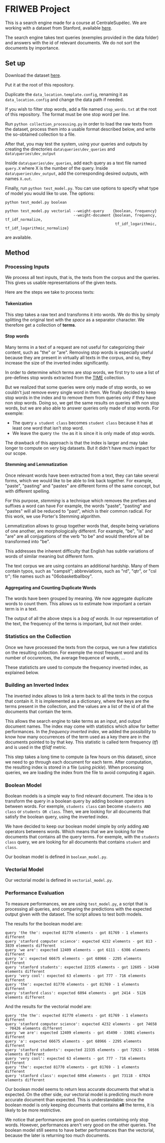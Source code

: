 # FRIWEB Project

This is a search engine made for a course at CentraleSupélec.
We are working with a dataset from Stanford, available [here](http://web.stanford.edu/class/cs276/pa/pa1-data.zip).

The search engine takes text queries (exemples provided in the data folder) and answers with the id of relevant documents. We do not sort the documents by importance.

## Set up

Download the dataset [here](http://web.stanford.edu/class/cs276/pa/pa1-data.zip).

Put it at the root of this repository.

Duplicate the `data_location.template.config`, renaming it as `data_location.config` and change the data path if needed.

If you wish to filter stop words, add a file named `stop_words.txt`
at the root of this repository. The format must be one stop word per line.

Run `python collection_processing.py` in order to load the raw texts from the dataset,
process them into a usable format described below, and write the so-obtained collection
to a file. 

After that, you may test the system, using your queries and outputs
 by creating the directories `data\queries\dev_queries` and `data\queries\dev_output`
 
 
 Inside `data\queries\dev_queries`, add each query as a text file named `query.X` where 
 X is the number of the query. Inside `data\queries\dev_output`, add the corresponding 
 desired outputs, with names `X.out`.
 
 Finally, run `python test_model.py`. You can use options to specify what type of model you would 
 like to use. The options:
 
 `python test_model.py boolean`
 
 ```
 python test_model.py vectorial --weight-query    {boolean, frequency} 
                                --weight-document {boolean, frequency, tf_idf_normalize, 
                                                   tf_idf_logarithmic, tf_idf_logarithmic_normalize}
 ```
 
 are available.

## Method

### Processing Inputs

We process all text inputs, that is, the texts from the corpus and
the queries. This gives us usable representations of the given texts.

Here are the steps we take to process texts:

#### Tokenization

This step takes a raw text and transforms it into words. We do this by simply
splitting the original text with the _space_ as a separator character. We therefore get
a collection of **terms**.

#### Stop words

Many terms in a text of a request are not useful for categorizing their
content, such as "the" or "are". Removing stop words is especially useful
because they are present in virtually all texts in the corpus, and so,
they increase the size of the inverted index significantly.

In order to determine which terms are stop words, we first try to use a list of pre-defines stop words extracted from the [TIME](http://ir.dcs.gla.ac.uk/resources/test_collections/time/) collection.

But we realized that some queries were only made of stop words, so we couldn't just remove every single word in them. We finally decided to keep stop words in the index and to remove them from queries only if they have non stop words. Doing so, we get the same results on queries with non stop words, but we are also able to answer queries only made of stop words.
For exemple:

- The query `a student class` becomes `student class` because it has at least one word that isn't stop word.
- We leave the query `the the` as it is since it is only made of stop words.

The drawback of this approach is that the index is larger and may take longer to compute on very big datasets. But it didn't have much impact for our scope.

#### Stemming and Lemmatization

Once relevant words have been extracted from a text, they can take several forms, which
we would like to be able to link back together. For example, "paste", "pasting" and "pastes" are
different forms of the same concept, but with different spelling.

For this purpose, _stemming_ is a technique which removes the prefixes and suffixes a word can have
For example, the words "paste", "pasting" and "pastes" will all be reduced to "past", which
is their common radical. For this work, we use Porter's Stemming algorithm.

Lemmatization allows to group together words that, despite being variations of one another,
are morphologically different. For example, "be", "is" and "are" are all conjugations of the verb "to be"
and would therefore all be transformed into "be".

This addresses the inherent difficulty that English has subtle variations of words of similar
meaning but different form.

The text corpus we are using contains an additional hardship. Many of them contain
typos, such as "campsit"; abbreviations, such as "rd", "qtr", or "csl tr"; file
names such as "06obasketballboy".

#### Aggregating and Counting Duplicate Words

The words have been grouped by meaning. We now aggregate duplicate words to count them.
This allows us to estimate how important a certain term is in a text.

The output of all the above steps is a _bag of words_. In our representation of the text, the frequency of the terms is important, but not their order.

### Statistics on the Collection

Once we have processed the texts from the corpus, we run a few statistics on the resulting collection. For exemple the most frequent word and its number of occurences, the average frequence of words, ...

These statisticts are used to compute the frequency inverted index, as explained below.

### Building an Inverted Index

The inverted index allows to link a term back to all the texts in the corpus that contain
it. It is implemented as a dictionary, where the keys are the terms present in the collection,
and the values are a list of the id of all the documents that contain the term.

This allows the search engine to take terms as an input, and output document names.
The index may come with statistics which allow for better performances.
In the _frequency inverted index_, we added the possibility to know how many occurrences of the term
used as a key there are in the documents pointed to by that key. This statistic is called term frequency (_tf_)
and is used in the _tf/idf_ metric.

This step takes a long time to compute (a few hours on this dataset), since we need to go through
each document for each term. After computation, the resulting index is stored in a file (using _pickle_).
When processing queries, we are loading the index from the file to avoid computing it again.

### Boolean Model

Boolean models is a simple way to find relevant document. The idea is to transform the query in a boolean query by adding boolean operators between words. For exemple, `students class` can become `students AND class` or `students OR class`. Then, we are looking for all documents that satisfy the boolean query, using the inverted index.

We have decided to keep our boolean model simple by only adding `AND` operators betweens words. Which means that we are looking for the documents that contains all the query terms.
For exemple, with the `students class` query, we are looking for all documents that contains `student` and `class`.

Our boolean model is defined in `boolean_model.py`.

### Vectorial Model

Our vectorial model is defined in `vectorial_model.py`.

### Performance Evaluation

To measure performances, we are using `test_model.py`, a script that is processing all queries, and comparing the predictions with the expected output given with the dataset.
The script allows to test both models.

The results for the boolean model are:

```
query 'the the': expected 81770 elements - got 81769 - 1 elements different
query 'stanford computer science': expected 4232 elements - got 813 - 3839 elements different
query 'we are': expected 12409 elements - got 6111 - 6306 elements different
query 'a': expected 66675 elements - got 68966 - 2295 elements different
query 'stanford students': expected 22335 elements - got 12605 - 14340 elements different
query 'very cool': expected 63 elements - got 777 - 716 elements different
query 'the': expected 81770 elements - got 81769 - 1 elements different
query 'stanford class': expected 6094 elements - got 2414 - 5126 elements different
```

And the results for the vectorial model are:

```
query 'the the': expected 81770 elements - got 81769 - 1 elements different
query 'stanford computer science': expected 4232 elements - got 74658 - 70426 elements different
query 'we are': expected 12409 elements - got 45490 - 33081 elements different
query 'a': expected 66675 elements - got 68966 - 2295 elements different
query 'stanford students': expected 22335 elements - got 72921 - 50586 elements different
query 'very cool': expected 63 elements - got 777 - 716 elements different
query 'the': expected 81770 elements - got 81769 - 1 elements different
query 'stanford class': expected 6094 elements - got 73118 - 67024 elements different
```

Our boolean model seems to return less accurate documents that what is expected. On the other side, our vectorial model is predicting much more accurate document than expected. This is understandable: since the boolean model is only keeping documents that contains **all** the terms, it is likely to be more restrictive.

We notice that performances are good on queries containing only stop words. However, performances aren't very good on the other queries. The boolean model still seems to have better performances than the vectorial, because the later is returning too much documents.
